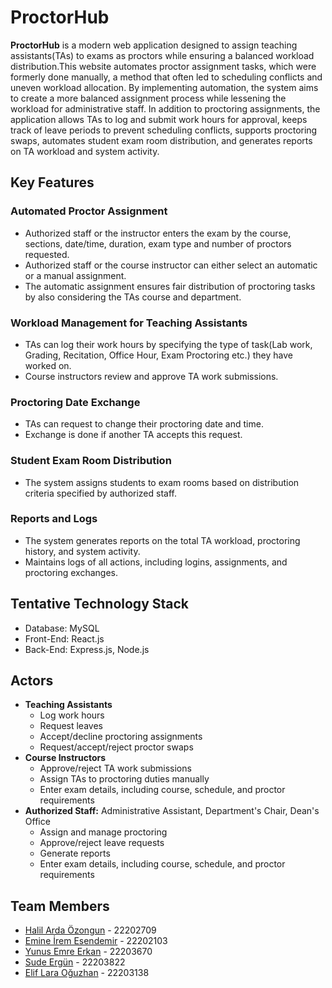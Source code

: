 ﻿# ProctorHub

<!-- General description -->
**ProctorHub** is a modern web application designed to assign teaching assistants(TAs) to exams as proctors while ensuring a balanced workload distribution.This website automates proctor assignment tasks, which were formerly done manually, a method that often led to scheduling conflicts and uneven workload allocation. By implementing automation, the system aims to create a more balanced assignment process while lessening the workload for administrative staff. In addition to proctoring assignments, the application allows TAs to log and submit work hours for approval, keeps track of leave periods to prevent scheduling conflicts, supports proctoring swaps, automates student exam room distribution, and generates reports on TA workload and system activity.

<!-- Functions -->
## Key Features
### Automated Proctor Assignment
- Authorized staff or the instructor enters the exam by the course, sections, date/time, duration, exam type and number of proctors requested.
- Authorized staff or the course instructor can either select an automatic or a manual assignment.
- The automatic assignment ensures fair distribution of proctoring tasks by also considering the TAs course and department.
### Workload Management for Teaching Assistants
- TAs can log their work hours by specifying the type of task(Lab work, Grading, Recitation, Office Hour, Exam Proctoring etc.) they have worked on.
- Course instructors review and approve TA work submissions.
### Proctoring Date Exchange
- TAs can request to change their proctoring date and time.
- Exchange is done if another TA accepts this request.
### Student Exam Room Distribution
- The system assigns students to exam rooms based on distribution criteria specified by authorized staff.
### Reports and Logs
- The system generates reports on the total TA workload, proctoring history, and system activity.
- Maintains logs of all actions, including logins, assignments, and proctoring exchanges.


## Tentative Technology Stack
- Database: MySQL
- Front-End: React.js
- Back-End: Express.js, Node.js


## Actors
- **Teaching Assistants**
  - Log work hours
  - Request leaves
  - Accept/decline proctoring assignments
  - Request/accept/reject proctor swaps
- **Course Instructors**
  - Approve/reject TA work submissions
  - Assign TAs to proctoring duties manually 
  - Enter exam details, including course, schedule, and proctor requirements
- **Authorized Staff:** Administrative Assistant, Department's Chair, Dean's Office
  - Assign and manage proctoring
  - Approve/reject leave requests
  - Generate reports
  - Enter exam details, including course, schedule, and proctor requirements


## Team Members
- [Halil Arda Özongun](https://github.com/Gall-ardo) - 22202709
- [Emine İrem Esendemir](https://github.com/iremEsendemir) - 22202103
- [Yunus Emre Erkan](https://github.com/yunusee) - 22203670
- [Sude Ergün](https://github.com/SudeErgun) - 22203822
- [Elif Lara Oğuzhan](https://github.com/eliflaraoguzhan) - 22203138
